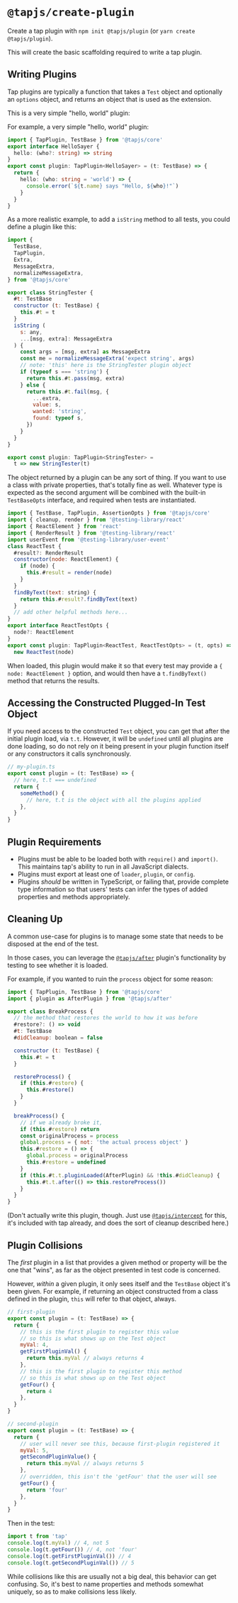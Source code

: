 # `@tapjs/create-plugin`

Create a tap plugin with `npm init @tapjs/plugin` (or `yarn
create @tapjs/plugin`).

This will create the basic scaffolding required to write a tap
plugin.

## Writing Plugins

Tap plugins are typically a function that takes a `Test` object
and optionally an `options` object, and returns an object that is
used as the extension.

This is a very simple "hello, world" plugin:

For example, a very simple "hello, world" plugin:

```ts
import { TapPlugin, TestBase } from '@tapjs/core'
export interface HelloSayer {
  hello: (who?: string) => string
}
export const plugin: TapPlugin<HelloSayer> = (t: TestBase) => {
  return {
    hello: (who: string = 'world') => {
      console.error(`${t.name} says "Hello, ${who}!"`)
    }
  }
}
```

As a more realistic example, to add a `isString` method to all
tests, you could define a plugin like this:

```js
import {
  TestBase,
  TapPlugin,
  Extra,
  MessageExtra,
  normalizeMessageExtra,
} from '@tapjs/core'

export class StringTester {
  #t: TestBase
  constructor (t: TestBase) {
    this.#t = t
  }
  isString (
    s: any,
    ...[msg, extra]: MessageExtra
  ) {
    const args = [msg, extra] as MessageExtra
    const me = normalizeMessageExtra('expect string', args)
    // note: 'this' here is the StringTester plugin object
    if (typeof s === 'string') {
      return this.#t.pass(msg, extra)
    } else {
      return this.#t.fail(msg, {
        ...extra,
        value: s,
        wanted: 'string',
        found: typeof s,
      })
    }
  }
}

export const plugin: TapPlugin<StringTester> =
  t => new StringTester(t)
```

The object returned by a plugin can be any sort of thing. If you
want to use a class with private properties, that's totally fine
as well. Whatever type is expected as the second argument will
be combined with the built-in `TestBaseOpts` interface, and
required when tests are instantiated.

```js
import { TestBase, TapPlugin, AssertionOpts } from '@tapjs/core'
import { cleanup, render } from '@testing-library/react'
import { ReactElement } from 'react'
import { RenderResult } from '@testing-library/react'
import userEvent from '@testing-library/user-event'
class ReactTest {
  #result?: RenderResult
  constructor(node: ReactElement) {
    if (node) {
      this.#result = render(node)
    }
  }
  findByText(text: string) {
    return this.#result?.findByText(text)
  }
  // add other helpful methods here...
}
export interface ReactTestOpts {
  node?: ReactElement
}
export const plugin: TapPlugin<ReactTest, ReactTestOpts> = (t, opts) =>
  new ReactTest(node)
```

When loaded, this plugin would make it so that every test may
provide a `{ node: ReactElement }` option, and would then have a
`t.findByText()` method that returns the results.

## Accessing the Constructed Plugged-In Test Object

If you need access to the constructed `Test` object, you can get
that after the initial plugin load, via `t.t`. However, it will
be `undefined` until all plugins are done loading, so do not rely
on it being present in your plugin function itself or any
constructors it calls synchronously.

```js
// my-plugin.ts
export const plugin = (t: TestBase) => {
  // here, t.t === undefined
  return {
    someMethod() {
      // here, t.t is the object with all the plugins applied
    },
  }
}
```

## Plugin Requirements

- Plugins must be able to be loaded both with `require()` and
  `import()`. This maintains tap's ability to run in all
  JavaScript dialects.
- Plugins must export at least one of `loader`, `plugin`, or
  `config`.
- Plugins _should_ be written in TypeScript, or failing that,
  provide complete type information so that users' tests can
  infer the types of added properties and methods appropriately.

## Cleaning Up

A common use-case for plugins is to manage some state that needs
to be disposed at the end of the test.

In those cases, you can leverage the
[`@tapjs/after`](https://tapjs.github.io/tapjs/modules/_tapjs_after.html)
plugin's functionality by testing to see whether it is loaded.

For example, if you wanted to ruin the `process` object for some
reason:

```js
import { TapPlugin, TestBase } from '@tapjs/core'
import { plugin as AfterPlugin } from '@tapjs/after'

export class BreakProcess {
  // the method that restores the world to how it was before
  #restore?: () => void
  #t: TestBase
  #didCleanup: boolean = false

  constructor (t: TestBase) {
    this.#t = t
  }

  restoreProcess() {
    if (this.#restore) {
      this.#restore()
    }
  }

  breakProcess() {
    // if we already broke it, 
    if (this.#restore) return
    const originalProcess = process
    global.process = { not: 'the actual process object' }
    this.#restore = () => {
      global.process = originalProcess
      this.#restore = undefined
    }
    if (this.#t.t.pluginLoaded(AfterPlugin) && !this.#didCleanup) {
      this.#t.t.after(() => this.restoreProcess())
    }
  }
}
```

(Don't actually write this plugin, though. Just use
[`@tapjs/intercept`](https://tapjs.github.io/tapjs/modules/_tapjs_intercept.html)
for this, it's included with tap already, and does the sort of
cleanup described here.)

## Plugin Collisions

The _first_ plugin in a list that provides a given method or
property will be the one that "wins", as far as the object
presented in test code is concerned.

However, _within_ a given plugin, it only sees itself and the
`TestBase` object it's been given. For example, if returning an
object constructed from a class defined in the plugin, `this`
will refer to that object, always.

```js
// first-plugin
export const plugin = (t: TestBase) => {
  return {
    // this is the first plugin to register this value
    // so this is what shows up on the Test object
    myVal: 4,
    getFirstPluginVal() {
      return this.myVal // always returns 4
    },
    // this is the first plugin to register this method
    // so this is what shows up on the Test object
    getFour() {
      return 4
    },
  }
}
```

```js
// second-plugin
export const plugin = (t: TestBase) => {
  return {
    // user will never see this, because first-plugin registered it
    myVal: 5,
    getSecondPluginValue() {
      return this.myVal // always returns 5
    },
    // overridden, this isn't the 'getFour' that the user will see
    getFour() {
      return 'four'
    },
  }
}
```

Then in the test:

```js
import t from 'tap'
console.log(t.myVal) // 4, not 5
console.log(t.getFour()) // 4, not 'four'
console.log(t.getFirstPluginVal()) // 4
console.log(t.getSecondPluginVal()) // 5
```

While collisions like this are usually not a big deal, this
behavior can get confusing. So, it's best to name properties and
methods somewhat uniquely, so as to make collisions less likely.
